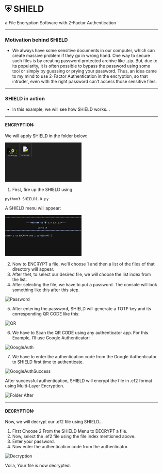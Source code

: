 # ⛨ SHIELD
 a File Encryption Software with 2-Factor Authentication

---
### Motivation behind SHIELD
- We always have some sensitive documents in our computer, which can create massive problem if they go in wrong hand. One way to secure such files is by creating password protected archive like .zip. But, due to its popularity, it is often possible to bypass the password using some tool or simply by guessing or prying your password. Thus, an idea came to my mind to use 2-Factor Authentication in the encryption, so that intruder, even with the right password can't access those sensitive files.

---

### SHIELD in action
- In this example, we will see how SHIELD works...

---

#### ENCRYPTION:

  We will apply SHIELD in the folder below:
  
<img src="./Demo/Folder.PNG?raw=true" alt="folder before" width="50%">

1. First, fire up the SHIELD using 
```
python3 SHIELD1.0.py
```
A SHIELD menu will appear:

<img src="./Demo/S1.PNG?raw=true" alt="Menu" width="50%">

2. Now to ENCRYPT a file, we'll choose 1 and then a list of the files of that directory will appear.
3. After thet, to select our desired file, we will choose the list index from the list. 
4. After selecting the file, we have to put a password. The console will look something like this after this step.

<img src="https://user-images.githubusercontent.com/33586885/126453415-18a1c026-ec9d-4a28-8068-e60df3878450.png" alt="Password" width="50%">


5. After entering the password, SHIELD will generate a TOTP key and its corresponding QR CODE like this:

<img src="https://user-images.githubusercontent.com/33586885/126454632-364f29f1-ed8a-411b-a67f-92f607b30a55.png" alt="QR" width="60%">

6. We have to Scan the QR CODE using any authenticator app. For this Example, I'll use Google Authenticator:

<img src="https://user-images.githubusercontent.com/33586885/126455895-1ee2ecef-6126-4191-be80-88e378b067ab.png" alt="GoogleAuth" width="50%">

7. We have to enter the authentication code from the Google Authenticator to SHIELD first time to authenticate.

<img src="https://user-images.githubusercontent.com/33586885/126456354-48b67f2a-0cbc-4d1d-9eb2-01f3eb08264d.png" alt="GoogleAuthSuccess" width="50%">

After successful authentication, SHIELD will encrypt the file in .ef2 format using Multi-Layer Encryption.

<img src="https://user-images.githubusercontent.com/33586885/126456821-d0a78413-cab3-4726-b384-31aac7a0b696.png" alt="Folder After" width="50%">

---

#### DECRYPTION:

Now, we will decrypt our .ef2 file using SHIELD...

1. First Choose 2 From the SHIELD Menu to DECRYPT a file.
2. Now, select the .ef2 file using the file index mentioned above.
3. Enter your password.
4. Now enter the authentication code from the authenticator.

<img src="https://user-images.githubusercontent.com/33586885/126458333-2825d6fd-c995-4267-93a0-43d7e2db7cec.png" alt="Decryption" width="50%">

Voila, Your file is now decrypted.



